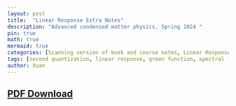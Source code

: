 ```yaml
---
layout: post
title:  "Linear Response Extra Notes"
description: "Advanced condensed matter physics, Spring 2024 "
pin: true
math: true
mermaid: true
categories: [Scanning version of book and course notes, Linear Response Extra]
tags: [second quantization, linear response, green function, spectral fuction, fluctuation-dissipation theorem, Lindhard formula, non-static screening]
author: Xuan
---
```


## [PDF Download](/assets/notes/linear-response-extra-notes.pdf)